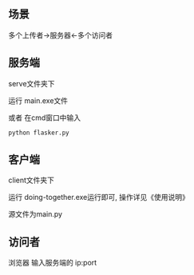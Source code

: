 ## 场景

多个上传者->服务器<-多个访问者

## 服务端

serve文件夹下

运行 main.exe文件

或者 在cmd窗口中输入
```sh
python flasker.py
```

## 客户端

client文件夹下

运行 doing-together.exe运行即可, 操作详见《使用说明》

源文件为main.py

## 访问者

浏览器 输入服务端的 ip:port

